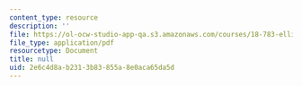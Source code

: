 ```yaml
---
content_type: resource
description: ''
file: https://ol-ocw-studio-app-qa.s3.amazonaws.com/courses/18-783-elliptic-curves-spring-2019/2e6c4d8ab2313b83855a8e0aca65da5d_MIT18_783S19_lec12.pdf
file_type: application/pdf
resourcetype: Document
title: null
uid: 2e6c4d8a-b231-3b83-855a-8e0aca65da5d
---
```

